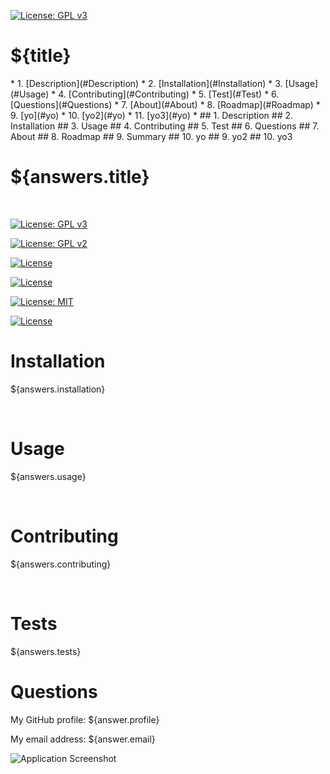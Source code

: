 [![License: GPL v3](https://img.shields.io/badge/License-GPLv3-blue.svg)](https://www.gnu.org/licenses/gpl-3.0)

<h1>${title}</h1>
<!-- vscode-markdown-toc -->
* 1. [Description](#Description)
* 2. [Installation](#Installation)
* 3. [Usage](#Usage)
* 4. [Contributing](#Contributing)
* 5. [Test](#Test)
* 6. [Questions](#Questions)
* 7. [About](#About)
* 8. [Roadmap](#Roadmap)
* 9. [yo](#yo)
* 10. [yo2](#yo)
* 11. [yo3](#yo)
* 
<!-- vscode-markdown-toc-config
	numbering=true
	autoSave=true
	/vscode-markdown-toc-config -->
<!-- /vscode-markdown-toc -->
##  1. <a name='Description'></a>Description
##  2. <a name='Installation'></a>Installation 
##  3. <a name='Usage'></a>Usage 
##  4. <a name='Contributing'></a>Contributing
##  5. <a name='Test'></a>Test 
##  6. <a name='Questions'></a>Questions 
##  7. <a name='About'></a>About
##  8. <a name='Roadmap'></a>Roadmap
##  9. <a name='Summary'></a>Summary 
##  10. <a name='yo'></a>yo
##  9. <a name='yo2'></a>yo2
##  10. <a name='yo3'></a>yo3

<h1>${answers.title}</h1>
<br>

[![License: GPL v3](https://img.shields.io/badge/License-GPLv3-blue.svg)](https://www.gnu.org/licenses/gpl-3.0)

[![License: GPL v2](https://img.shields.io/badge/License-GPL%20v2-blue.svg)](https://www.gnu.org/licenses/old-licenses/gpl-2.0.en.html)

[![License](https://img.shields.io/badge/License-BSD%203--Clause-blue.svg)](https://opensource.org/licenses/BSD-3-Clause)

[![License](https://img.shields.io/badge/License-BSD%202--Clause-orange.svg)](https://opensource.org/licenses/BSD-2-Clause)

[![License: MIT](https://img.shields.io/badge/License-MIT-yellow.svg)](https://opensource.org/licenses/MIT)

[![License](https://img.shields.io/badge/License-Apache%202.0-blue.svg)](https://opensource.org/licenses/Apache-2.0)


<h1>Installation</h1>
<p>${answers.installation}</p>
<br>
<h1>Usage</h1>
<p>${answers.usage}</p>
<br>
<h1>Contributing</h1>
<p>${answers.contributing}</p>
<br>
<h1>Tests</h1>
<p>${answers.tests}
<br>
<h1>Questions</h1>
<p>My GitHub profile: ${answer.profile}</p>
<p>My email address: ${answer.email}</p>
<img src="assetsScreenshot of the application.PNG" alt="Application Screenshot">
</p>

